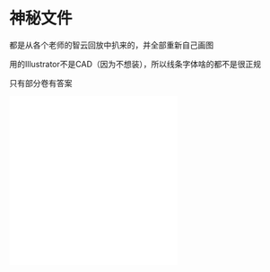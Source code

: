 # 神秘文件

都是从各个老师的智云回放中扒来的，并全部重新自己画图

用的Illustrator不是CAD（因为不想装），所以线条字体啥的都不是很正规

只有部分卷有答案

<object data="卷子.pdf" type="application/pdf" width="150%" height="800">
    <embed src="卷子.pdf" type="application/pdf" />
</object>

<object data="工程图学 历年卷（部分有答案）.pdf" type="application/pdf" width="150%" height="800">
    <embed src="工程图学 历年卷（部分有答案）.pdf" type="application/pdf" />
</object>